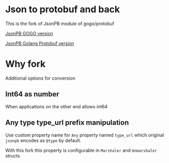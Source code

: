 # Json to protobuf and back
This is the fork of JsonPB module of gogo/protobuf 

[JsonPB GOGO version](https://github.com/gogo/protobuf/tree/master/jsonpb)

[JsonPB Golang Protobuf version](https://github.com/golang/protobuf/tree/master/jsonpb)

# Why fork
Additional options for conversion

## Int64 as number
When applications on the other end allows int64

## Any type type_url prefix manipulation
Use custom property name for `Any` property 
named `type_url` which original `jsonpb` encodes
as `@type` by default.

With this fork this property is configurable in `Marshaler` and `Unmarshaler`
structs
